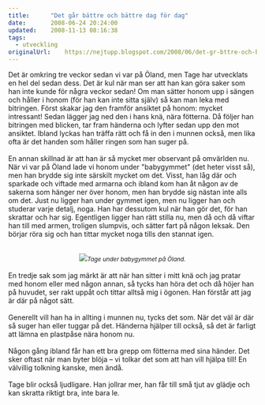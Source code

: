 ```yaml
---
title:		"Det går bättre och bättre dag för dag"
date:		2008-06-24 20:24:00
updated:	2008-11-13 08:16:38
tags: 
  - utveckling	
originalUrl:	https://nejtupp.blogspot.com/2008/06/det-gr-bttre-och-bttre-dag-fr-dag.html
---
```


Det är omkring tre veckor sedan vi var på Öland, men Tage har utvecklats en hel del sedan dess. Det är kul när man ser att han kan göra saker som han inte kunde för några veckor sedan! Om man sätter honom upp i sängen och håller i honom (för han kan inte sitta själv) så kan man leka med bitringen. Först skakar jag den framför ansiktet på honom: mycket intressant! Sedan lägger jag ned den i hans knä, nära fötterna. Då följer han bitringen med blicken, tar fram händerna och lyfter sedan upp den mot ansiktet. Ibland lyckas han träffa rätt och få in den i munnen också, men lika ofta är det handen som håller ringen som han suger på.<br><br>En annan skillnad är att han är så mycket mer observant på omvärlden nu. När vi var på Öland lade vi honom under "babygymmet" (det heter visst så), men han brydde sig inte särskilt mycket om det. Visst, han låg där och sparkade och viftade med armarna och ibland kom han åt någon av de sakerna som hänger ner över honom, men han brydde sig nästan inte alls om det. Just nu ligger han under gymmet igen, men nu ligger han och studerar varje detalj, noga. Han har dessutom kul när han gör det, för han skrattar och har sig. Egentligen ligger han rätt stilla nu, men då och då viftar han till med armen, troligen slumpvis, och sätter fart på någon leksak. Den börjar röra sig och han tittar mycket noga tills den stannat igen.<br><br><div style="text-align: center;"><img src="../../../../img/_MG_1861_1024pix.jpg"><span style="font-size:85%;"><span style="font-style: italic;">Tage under babygymmet på Öland.</span></span><br></div><br>En tredje sak som jag märkt är att när han sitter i mitt knä och jag pratar med honom eller med någon annan, så tycks han höra det och då höjer han på huvudet, ser rakt uppåt och tittar alltså mig i ögonen. Han förstår att jag är där på något sätt.<br><br>Generellt vill han ha in allting i munnen nu, tycks det som. När det väl är där så suger han eller tuggar på det. Händerna hjälper till också, så det är farligt att lämna en plastpåse nära honom nu.<br><br>Någon gång ibland får han ett bra grepp om fötterna med sina händer. Det sker oftast när man byter blöja – vi tolkar det som att han vill hjälpa till! En välvillig tolkning kanske, men ändå.<br><br>Tage blir också ljudligare. Han jollrar mer, han får till små tjut av glädje och kan skratta riktigt bra, inte bara le.
<!-- no comments on this post -->